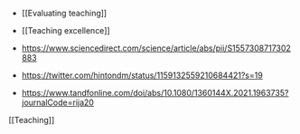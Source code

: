   - [[Evaluating teaching]]
  - [[Teaching excellence]]

  - https://www.sciencedirect.com/science/article/abs/pii/S1557308717302883
  - https://twitter.com/hintondm/status/1159132559210684421?s=19
  - https://www.tandfonline.com/doi/abs/10.1080/1360144X.2021.1963735?journalCode=rija20

[[Teaching]]